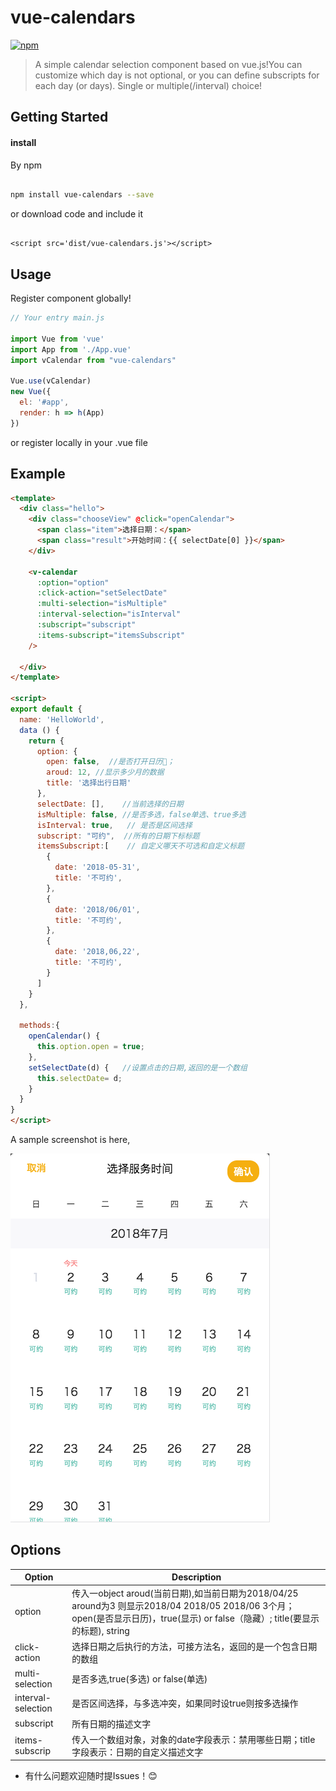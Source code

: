 # vue-calendars

[![npm](https://img.shields.io/npm/v/vue-calendars.svg?maxAge=2592000?style=flat-square)]()
<!-- [![npm](https://img.shields.io/npm/dt/vue-fullcalendar.svg?maxAge=2592000?style=flat-square)]() -->

> A simple calendar selection component based on vue.js!You can customize which day is not optional, or you can define subscripts for each day (or days). Single or multiple(/interval) choice!

## Getting Started


#### install

By npm

``` bash

npm install vue-calendars --save

```

or download code and include it

``` shell

<script src='dist/vue-calendars.js'></script>

```

## Usage

Register component globally!

``` javascript
// Your entry main.js

import Vue from 'vue'
import App from './App.vue'
import vCalendar from "vue-calendars"

Vue.use(vCalendar)
new Vue({
  el: '#app',
  render: h => h(App)
})

```
or register locally in your .vue file

## Example

``` html
<template>
  <div class="hello">
    <div class="chooseView" @click="openCalendar">
      <span class="item">选择日期：</span>
      <span class="result">开始时间：{{ selectDate[0] }}</span>
    </div>
    
    <v-calendar 
      :option="option" 
      :click-action="setSelectDate"
      :multi-selection="isMultiple"
      :interval-selection="isInterval"
      :subscript="subscript"
      :items-subscript="itemsSubscript"
    />
    
  </div>
</template>

<script>
export default {
  name: 'HelloWorld',
  data () {
    return {
      option: {
        open: false,  //是否打开日历📅；
        aroud: 12, //显示多少月的数据
        title: '选择出行日期'
      },
      selectDate: [],    //当前选择的日期
      isMultiple: false, //是否多选，false单选、true多选
      isInterval: true,   // 是否是区间选择
      subscript: "可约",  //所有的日期下标标题
      itemsSubscript:[    // 自定义哪天不可选和自定义标题
        {
          date: '2018-05-31',
          title: '不可约',
        },
        {
          date: '2018/06/01',
          title: '不可约',
        },
        {
          date: '2018,06,22',
          title: '不可约',
        }
      ]
    }
  },
  
  methods:{
    openCalendar() {
      this.option.open = true;
    },
    setSelectDate(d) {   //设置点击的日期,返回的是一个数组
      this.selectDate= d;
    }
  }
}
</script>
```

A sample screenshot is here, 

![vue-calendars example](./src/assets/example1.png)

## Options

Option  | Description
---|---
option | 传入一object aroud(当前日期),如当前日期为2018/04/25 around为3 则显示2018/04 2018/05 2018/06 3个月；open(是否显示日历)，true(显示) or false（隐藏）; title(要显示的标题), string
click-action | 选择日期之后执行的方法，可接方法名，返回的是一个包含日期的数组
multi-selection | 是否多选,true(多选) or false(单选)
interval-selection | 是否区间选择，与多选冲突，如果同时设true则按多选操作
subscript | 所有日期的描述文字
items-subscrip | 传入一个数组对象，对象的date字段表示：禁用哪些日期；title字段表示：日期的自定义描述文字

* 有什么问题欢迎随时提Issues！😊
